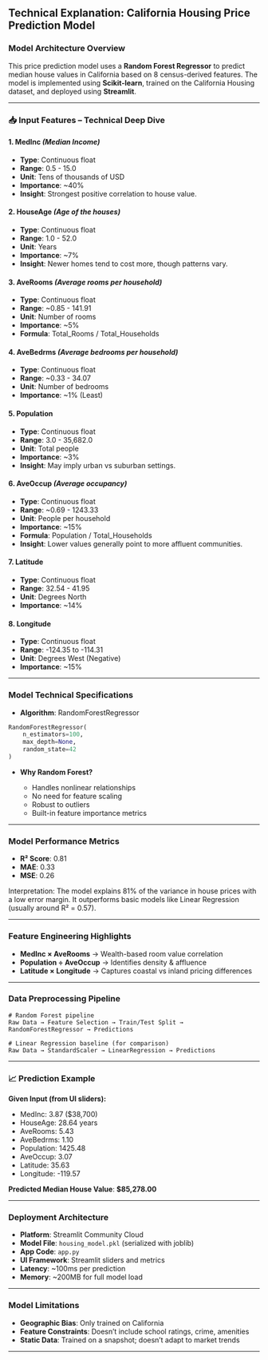 ## Technical Explanation: California Housing Price Prediction Model

###  Model Architecture Overview

This price prediction model uses a **Random Forest Regressor** to predict median house values in California based on 8 census-derived features. The model is implemented using **Scikit-learn**, trained on the California Housing dataset, and deployed using **Streamlit**.

---

### 📥 Input Features – Technical Deep Dive

#### 1. **MedInc** *(Median Income)*

* **Type**: Continuous float
* **Range**: 0.5 - 15.0
* **Unit**: Tens of thousands of USD
* **Importance**: \~40%
* **Insight**: Strongest positive correlation to house value.

#### 2. **HouseAge** *(Age of the houses)*

* **Type**: Continuous float
* **Range**: 1.0 - 52.0
* **Unit**: Years
* **Importance**: \~7%
* **Insight**: Newer homes tend to cost more, though patterns vary.

#### 3. **AveRooms** *(Average rooms per household)*

* **Type**: Continuous float
* **Range**: \~0.85 - 141.91
* **Unit**: Number of rooms
* **Importance**: \~5%
* **Formula**: Total\_Rooms / Total\_Households

#### 4. **AveBedrms** *(Average bedrooms per household)*

* **Type**: Continuous float
* **Range**: \~0.33 - 34.07
* **Unit**: Number of bedrooms
* **Importance**: \~1% (Least)

#### 5. **Population**

* **Type**: Continuous float
* **Range**: 3.0 - 35,682.0
* **Unit**: Total people
* **Importance**: \~3%
* **Insight**: May imply urban vs suburban settings.

#### 6. **AveOccup** *(Average occupancy)*

* **Type**: Continuous float
* **Range**: \~0.69 - 1243.33
* **Unit**: People per household
* **Importance**: \~15%
* **Formula**: Population / Total\_Households
* **Insight**: Lower values generally point to more affluent communities.

#### 7. **Latitude**

* **Type**: Continuous float
* **Range**: 32.54 - 41.95
* **Unit**: Degrees North
* **Importance**: \~14%

#### 8. **Longitude**

* **Type**: Continuous float
* **Range**: -124.35 to -114.31
* **Unit**: Degrees West (Negative)
* **Importance**: \~15%

---

### Model Technical Specifications

* **Algorithm**: RandomForestRegressor

```python
RandomForestRegressor(
    n_estimators=100,
    max_depth=None,
    random_state=42
)
```

* **Why Random Forest?**

  * Handles nonlinear relationships
  * No need for feature scaling
  * Robust to outliers
  * Built-in feature importance metrics

---

### Model Performance Metrics

* **R² Score**: 0.81
* **MAE**: 0.33
* **MSE**: 0.26

Interpretation: The model explains 81% of the variance in house prices with a low error margin. It outperforms basic models like Linear Regression (usually around R² = 0.57).

---

###  Feature Engineering Highlights

* **MedInc × AveRooms** → Wealth-based room value correlation
* **Population ÷ AveOccup** → Identifies density & affluence
* **Latitude × Longitude** → Captures coastal vs inland pricing differences

---

### Data Preprocessing Pipeline

```text
# Random Forest pipeline
Raw Data → Feature Selection → Train/Test Split → RandomForestRegressor → Predictions

# Linear Regression baseline (for comparison)
Raw Data → StandardScaler → LinearRegression → Predictions
```

---

### 📈 Prediction Example

**Given Input (from UI sliders):**

* MedInc: 3.87 (\$38,700)
* HouseAge: 28.64 years
* AveRooms: 5.43
* AveBedrms: 1.10
* Population: 1425.48
* AveOccup: 3.07
* Latitude: 35.63
* Longitude: -119.57

**Predicted Median House Value**: **\$85,278.00**

---

###  Deployment Architecture

* **Platform**: Streamlit Community Cloud
* **Model File**: `housing_model.pkl` (serialized with joblib)
* **App Code**: `app.py`
* **UI Framework**: Streamlit sliders and metrics
* **Latency**: \~100ms per prediction
* **Memory**: \~200MB for full model load

---

###  Model Limitations

* **Geographic Bias**: Only trained on California
* **Feature Constraints**: Doesn’t include school ratings, crime, amenities
* **Static Data**: Trained on a snapshot; doesn’t adapt to market trends

---

